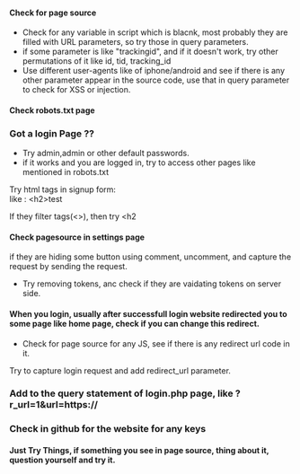 #### Check for page source
- Check for any variable in script which is blacnk, most probably they are filled with URL parameters, so try those in query parameters.  
- if some parameter is like "trackingid", and if it doesn't work, try other permutations of it like id, tid, tracking\_id  
- Use different user-agents like of iphone/android and see if there is any other parameter appear in the source code, use that in query parameter to check for XSS or injection.  

#### Check robots.txt page

### Got a login Page ??

- Try admin,admin or other default passwords.  
- if it works and you are logged in, try to access other pages like mentioned in robots.txt  

Try html tags in signup form:  
like : \<h2\>test  

If they filter tags(<>), then try \<h2

#### Check pagesource in settings page

if they are hiding some button using comment, uncomment, and capture the request by sending the request.

- Try removing tokens, anc check if they are vaidating tokens on server side.

#### When you login, usually after successfull login website redirected you to some page like home page, check if you can change this redirect.

- Check for page source for any JS, see if there is any redirect url code in it.

Try to capture login request and add redirect\_url parameter.

### Add to the query statement of login.php page, like ?r\_url=1&url=https://

### Check in github for the website for any keys

#### Just Try Things, if something you see in page source, thing about it, question yourself and try it. 

